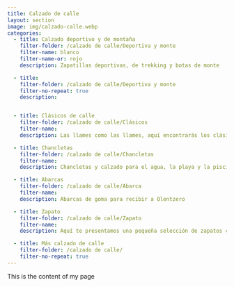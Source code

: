 ```yaml
---
title: Calzado de calle
layout: section
image: img/calzado-calle.webp
categories:
  - title: Calzado deportivo y de montaña
    filter-folder: /calzado de calle/Deportiva y monte
    filter-name: blanco
    filter-name-or: rojo
    description: Zapatillas deportivas, de trekking y botas de monte

  - title: 
    filter-folder: /calzado de calle/Deportiva y monte
    filter-no-repeat: true
    description: 


  - title: Clásicos de calle
    filter-folder: /calzado de calle/Clásicos
    filter-name: 
    description: Las llames como las llames, aquí encontrarás los clásicos del verano para salir a la calle. 

  - title: Chancletas
    filter-folder: /calzado de calle/Chancletas
    filter-name: 
    description: Chancletas y calzado para el agua, la playa y la piscina

  - title: Abarcas
    filter-folder: /calzado de calle/Abarca
    filter-name: 
    description: Abarcas de goma para recibir a Olentzero

  - title: Zapato
    filter-folder: /calzado de calle/Zapato
    filter-name: 
    description: Aquí te presentamos una pequeña selección de zapatos con los que ir siempre cómodo

  - title: Más calzado de calle
    filter-folder: /calzado de calle/
    filter-no-repeat: true
---
```


This is the content of my page